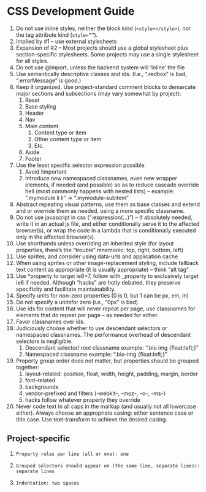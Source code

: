 # CSS Development Guide

1.  Do not use inline styles, neither the block kind (`<style></style>`), nor the tag attribute kind (`style=””`).
1.  Implied by #1 – use external stylesheets
1.  Expansion of #2 – Most projects should use a global stylesheet plus section-specific stylesheets. Some projects may use a single stylesheet for all styles.
1.  Do not use @import, unless the backend system will ‘inline’ the file
1.  Use semantically descriptive classes and ids. (I.e., “.redbox” is bad, “.errorMessage” is good.)
1.  Keep it organized. Use project-standard comment blocks to demarcate major sections and subsections (may vary somewhat by project):
    1.  Reset
    1.  Base styling
    1.  Header
    1.  Nav
    1.  Main content
        1.  Content type or item
        1.  Other content type or item
        1.  Etc.
    1.  Aside
    1.  Footer
1.  Use the least specific selector expression possible
    1.  Avoid !important
    1.  Introduce new namespaced classnames, even new wrapper elements, if needed (and possible) so as to reduce cascade override hell (most commonly happens with nested lists) – example: “.mymodule li li” -> “.mymodule-subitem”
1.  Abstract repeating visual patterns, use them as base classes and extend and or override them as needed, using a more specific classname.
1.  Do not use javascript in css (“:expression(…)”) – if absolutely needed, write it in an actual js file, and either conditionally serve it to the affected browser(s), or wrap the code in a lambda that is conditionally executed only in the affected browser(s).
1.  Use shorthands unless overriding an inherited style (for layout properties, there’s the “trouble” mnemonic: top, right, bottom, left)
1.  Use sprites, and consider using data-urls and application cache.
1.  When using sprites or other image-replacement styling, include fallback text content as appropriate (it is usually appropriate) – think “alt tag”
1.  Use *property to target ie6+7, follow with _property to exclusively target ie6 if needed. Although “hacks” are hotly debated, they preserve specificity and facilitate maintainability.
1.  Specify units for non-zero properties (0 is 0, but 1 can be px, em, in)
1.  Do not specify a unitsfor zero (i.e., “0px” is bad)
1.  Use ids for content that will never repeat per page, use classnames for elements that do repeat per page – as needed for either.
1.  Favor classnames over ids.
1.  Judiciously choose whether to use descendant selectors or namespaced classnames. The performance overhead of descendant selectors is negligible.
    1.  Descendant selector/ root classname example: “.bio img {float:left;}”
    1.  Namespaced classname example: “.bio-img {float:left;}”
1.  Property group order does not matter, but properties should be grouped together:
    1.  layout-related: position, float, width, height, padding, margin, border
    1.  font-related
    1.  backgrounds
    1.  vendor-prefixed and filters (-webkit-, -moz-, -o-, -ms-)
    1.  hacks follow whatever property they override
1.  Never code text in all caps in the markup (and usually not all lowercase either). Always choose an appropriate casing: either sentence case or title case. Use text-transform to achieve the desired casing.


## Project-specific

1.     Property rules per line (all or one): one
1.     Grouped selectors should appear on (the same line, separate lines): separate lines
1.     Indentation: two spaces
